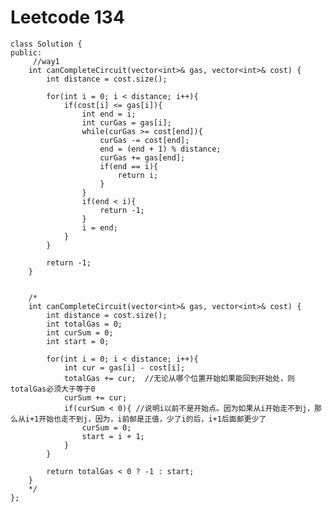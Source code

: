 # Leetcode 134
    class Solution {
    public:
         //way1
        int canCompleteCircuit(vector<int>& gas, vector<int>& cost) {
            int distance = cost.size();

            for(int i = 0; i < distance; i++){
                if(cost[i] <= gas[i]){
                    int end = i;
                    int curGas = gas[i];
                    while(curGas >= cost[end]){
                        curGas -= cost[end];
                        end = (end + 1) % distance;
                        curGas += gas[end];
                        if(end == i){
                            return i;
                        } 
                    }
                    if(end < i){
                        return -1;
                    }
                    i = end;
                }
            }

            return -1;
        }


        /*
        int canCompleteCircuit(vector<int>& gas, vector<int>& cost) {
            int distance = cost.size();
            int totalGas = 0;
            int curSum = 0;
            int start = 0;

            for(int i = 0; i < distance; i++){
                int cur = gas[i] - cost[i];
                totalGas += cur;  //无论从哪个位置开始如果能回到开始处，则totalGas必须大于等于0
                curSum += cur;
                if(curSum < 0){ //说明i以前不是开始点。因为如果从i开始走不到j，那么从i+1开始也走不到j，因为，i前邮是正值，少了i的后，i+1后面邮更少了
                    curSum = 0;
                    start = i + 1; 
                }
            }

            return totalGas < 0 ? -1 : start;
        }
        */
    };
